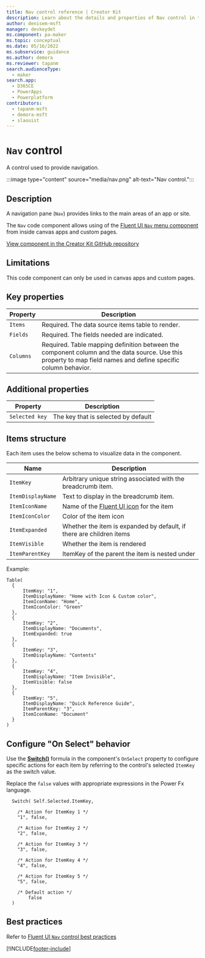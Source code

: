 ```yaml
---
title: Nav control reference | Creator Kit
description: Learn about the details and properties of Nav control in the Creator Kit.
author: denisem-msft
manager: devkeydet
ms.component: pa-maker
ms.topic: conceptual
ms.date: 05/16/2022
ms.subservice: guidance
ms.author: demora
ms.reviewer: tapanm
search.audienceType: 
  - maker
search.app: 
  - D365CE
  - PowerApps
  - Powerplatform
contributors:
  - tapanm-msft
  - demora-msft
  - slaouist
---
```


# `Nav` control

A control used to provide navigation.

:::image type="content" source="media/nav.png" alt-text="Nav control.":::

## Description

A navigation pane (`Nav`) provides links to the main areas of an app or site.

The `Nav` code component allows using of the [Fluent UI `Nav` menu component](https://developer.microsoft.com/fluentui#/controls/web/nav) from inside canvas apps and custom pages.

[View component in the Creator Kit GitHub repository](https://github.com/microsoft/powercat-creator-kit/tree/main/CreatorKitCore/SolutionPackage/Controls/cat_PowerCAT.Nav)

## Limitations

This code component can only be used in canvas apps and custom pages.

## Key properties

| Property | Description |
| -------- | ----------- |
| `Items` | Required. The data source items table to render. |
| `Fields` | Required. The fields needed are indicated. |
| `Columns` | Required. Table mapping definition between the component column and the data source. Use this property to map field names and define specific column behavior. |

## Additional properties

| Property | Description |
| -------- | ----------- |
| `Selected key` | The key that is selected by default |

## Items structure

Each item uses the below schema to visualize data in the component. 

| Name | Description |
| ------ | ----------- |
| `ItemKey` | Arbitrary unique string associated with the breadcrumb item. |
| `ItemDisplayName` | Text to display in the breadcrumb item. |
| `ItemIconName` | Name of the [Fluent UI icon](https://developer.microsoft.com/fluentui#/styles/web/icons) for the item |
| `ItemIconColor` | Color of the item icon |
| `ItemExpanded` | Whether the item is expanded by default, if there are children items |
| `ItemVisible` | Whether the item is rendered |
| `ItemParentKey` | ItemKey of the parent the item is nested under |

Example:

  ```powerapps-dot
Table(
    {
        ItemKey: "1",
        ItemDisplayName: "Home with Icon & Custom color",
        ItemIconName: "Home",
        ItemIconColor: "Green"
    },
    {
        ItemKey: "2",
        ItemDisplayName: "Documents",
        ItemExpanded: true
    },
    {
        ItemKey: "3",
        ItemDisplayName: "Contents"
    },
    {
        ItemKey: "4",
        ItemDisplayName: "Item Invisible",
        ItemVisible: false
    },
    {
        ItemKey: "5",
        ItemDisplayName: "Quick Reference Guide",
        ItemParentKey: "3",
        ItemIconName: "Document"
    }
)
  ```

## Configure "On Select" behavior

Use the [**Switch()**](/power-apps/maker/canvas-apps/functions/function-if) formula in the component's `OnSelect` property to configure specific actions for each item by referring to the control's selected `ItemKey` as the switch value.

Replace the `false` values with appropriate expressions in the Power Fx language.

  ```powerapps-dot
    Switch( Self.Selected.ItemKey,

      /* Action for ItemKey 1 */
      "1", false,

      /* Action for ItemKey 2 */
      "2", false,

      /* Action for ItemKey 3 */
      "3", false,

      /* Action for ItemKey 4 */
      "4", false,

      /* Action for ItemKey 5 */
      "5", false,

      /* Default action */
          false
    )
  ```

## Best practices

Refer to [Fluent UI `Nav` control best practices](https://developer.microsoft.com/fluentui#/controls/web/nav)

[!INCLUDE[footer-include](../../includes/footer-banner.md)]